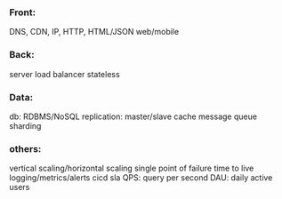### Front:
DNS, CDN, IP, HTTP, HTML/JSON
web/mobile

### Back:
server
load balancer
stateless

### Data:
db: RDBMS/NoSQL
replication: master/slave
cache
message queue
sharding

### others:
vertical scaling/horizontal scaling
single point of failure
time to live
logging/metrics/alerts
cicd
sla
QPS: query per second
DAU: daily active users